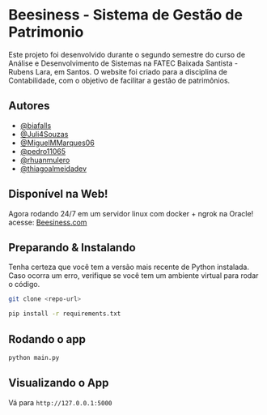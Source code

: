 # Beesiness - Sistema de Gestão de Patrimonio

Este projeto foi desenvolvido durante o segundo semestre do curso de Análise e Desenvolvimento de Sistemas na FATEC Baixada Santista - Rubens Lara, em Santos. O website foi criado para a disciplina de Contabilidade, com o objetivo de facilitar a gestão de patrimônios.

## Autores

- [@biafalls](https://www.github.com/biafalls)
- [@Juli4Souzas](https://www.github.com/Juli4Souzas)
- [@MiguelMMarques06](https://www.github.com/MiguelMMarques06)
- [@pedro11065](https://github.com/pedro11065)
- [@rhuanmulero](https://github.com/rhuanmulero)
- [@thiagoalmeidadev](https://www.github.com/thiagoalmeidadev)


## Disponível na Web!

Agora rodando 24/7 em um servidor linux com docker + ngrok na Oracle!
acesse: [Beesiness.com](https://constantly-amusing-ferret.ngrok-free.app)

## Preparando & Instalando

Tenha certeza que você tem a versão mais recente de Python instalada.
Caso ocorra um erro, verifique se você tem um ambiente virtual para rodar o código.

```bash
git clone <repo-url>
```

```bash
pip install -r requirements.txt
```

## Rodando o app

```bash
python main.py
```

## Visualizando o App

Vá para `http://127.0.0.1:5000`
